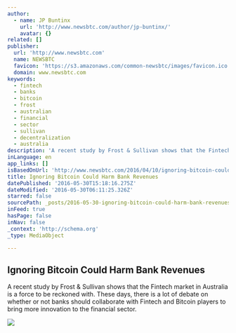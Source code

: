 ```yaml
---
author:
  - name: JP Buntinx
    url: 'http://www.newsbtc.com/author/jp-buntinx/'
    avatar: {}
related: []
publisher:
  url: 'http://www.newsbtc.com'
  name: NEWSBTC
  favicon: 'https://s3.amazonaws.com/common-newsbtc/images/favicon.ico'
  domain: www.newsbtc.com
keywords:
  - fintech
  - banks
  - bitcoin
  - frost
  - australian
  - financial
  - sector
  - sullivan
  - decentralization
  - australia
description: 'A recent study by Frost & Sullivan shows that the Fintech market in Australia is a force to be reckoned with. These days, there is a lot of debate on whether or not banks should collaborate with Fintech and Bitcoin players to bring more innovation to the financial sector.'
inLanguage: en
app_links: []
isBasedOnUrl: 'http://www.newsbtc.com/2016/04/10/ignoring-bitcoin-could-harm-bank-revenues/'
title: Ignoring Bitcoin Could Harm Bank Revenues
datePublished: '2016-05-30T15:18:16.275Z'
dateModified: '2016-05-30T06:11:25.326Z'
starred: false
sourcePath: _posts/2016-05-30-ignoring-bitcoin-could-harm-bank-revenues.md
inFeed: true
hasPage: false
inNav: false
_context: 'http://schema.org'
_type: MediaObject

---
```

<article style=""><h1>Ignoring Bitcoin Could Harm Bank Revenues</h1><p>A recent study by Frost &amp; Sullivan shows that the Fintech market in Australia is a force to be reckoned with. These days, there is a lot of debate on whether or not banks should collaborate with Fintech and Bitcoin players to bring more innovation to the financial sector.</p><img src="http://s3.amazonaws.com/main-newsbtc-images/2016/04/10082517/shutterstock_255857455.jpg" /></article>